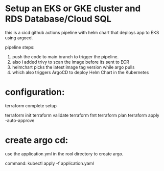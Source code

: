 # Setup an EKS or GKE cluster and RDS Database/Cloud SQL

this is a cicd github actions pipeline with helm chart that deploys app to EKS using argocd.

pipeline steps:

1. push the code to main branch to trigger the pipeline.
2. also i added trivy to scan the image before its sent to ECR
3. helmchart picks the latest image tag version while argo pulls 
4. which also  triggers ArgoCD to deploy Helm Chart in the Kubernetes




# configuration: 

terraform complete setup

terraform init
terraform validate
terraform fmt
terraform plan
terraform apply -auto-approve

# create argo cd:
use the application.yml in the rool directory to create argo.

command: kubectl apply -f application.yaml
